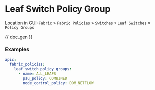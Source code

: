 # Leaf Switch Policy Group

Location in GUI:
`Fabric` » `Fabric Policies` » `Switches` » `Leaf Switches` » `Policy Groups`


{{ doc_gen }}

### Examples

```yaml
apic:
  fabric_policies:
    leaf_switch_policy_groups:
      - name: ALL_LEAFS
        psu_policy: COMBINED
        node_control_policy: DOM_NETFLOW
```
